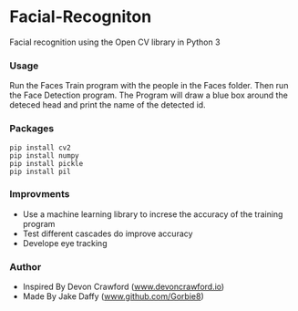 # Facial-Recogniton
Facial recognition using the Open CV library in Python 3

### Usage
Run the Faces Train program with the people in the Faces folder. Then run the Face Detection program. The Program will draw a blue box around the deteced head and print the name of the detected id.

### Packages 
```
pip install cv2
pip install numpy
pip install pickle
pip install pil
```
### Improvments
- Use a machine learning library to increse the accuracy of the training program
- Test different cascades do improve accuracy
- Develope eye tracking 

### Author
- Inspired By Devon Crawford (www.devoncrawford.io)
- Made By Jake Daffy (www.github.com/Gorbie8)
